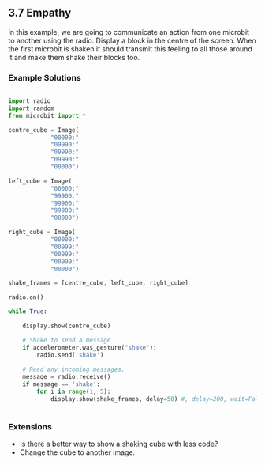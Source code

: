 ## 3.7 Empathy

In this example, we are going to communicate an action from one microbit to another using the radio. Display a block in the 
centre of the screen. When the first microbit is shaken it should transmit this feeling to all those around it and 
make them shake their blocks too.

### Example Solutions

```python 

import radio
import random
from microbit import *

centre_cube = Image(
            "00000:"
            "09990:"
            "09990:"
            "09990:"
            "00000")

left_cube = Image(
            "00000:"
            "99900:"
            "99900:"
            "99900:"
            "00000")

right_cube = Image(
            "00000:"
            "00999:"
            "00999:"
            "00999:"
            "00000")

shake_frames = [centre_cube, left_cube, right_cube]

radio.on()

while True:

    display.show(centre_cube)

    # Shake to send a message
    if accelerometer.was_gesture("shake"):
        radio.send('shake')
        
    # Read any incoming messages.
    message = radio.receive()
    if message == 'shake':
        for i in range(1, 5):
            display.show(shake_frames, delay=50) #, delay=200, wait=False)
            
```        

### Extensions

* Is there a better way to show a shaking cube with less code? 
* Change the cube to another image.
